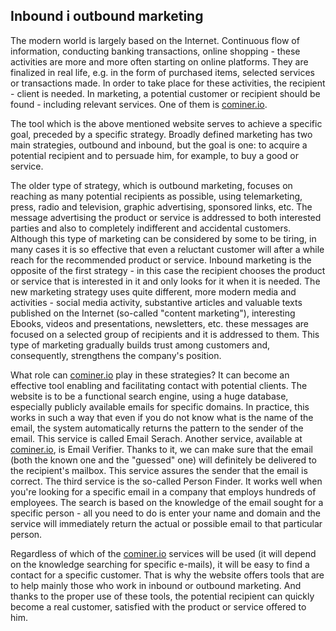## Inbound i outbound marketing

The modern world is largely based on the Internet. Continuous flow of information, conducting banking transactions, online shopping - these activities are more and more often starting on online platforms. They are finalized in real life, e.g. in the form  of purchased items, selected services or transactions made. In order to take place for these activities, the recipient - client is needed. In marketing, a potential customer or recipient should be found - including relevant services. One of them is [cominer.io](https://cominer.io).
  
The tool which is the above mentioned website serves to achieve a specific goal,  preceded by a specific strategy. Broadly defined marketing has two main strategies, outbound and inbound, but the  goal is one: to acquire a potential recipient and to persuade him, for example, to buy a good or service.

The older type of strategy, which is outbound marketing, focuses on reaching as many potential recipients as possible, using telemarketing, press, radio and television, graphic advertising, sponsored links, etc. The message advertising the product or service is addressed to both interested parties and also to completely indifferent and accidental customers. Although this type of marketing can be considered by some to be tiring, in many cases it is so effective that even a reluctant customer will after a while reach for the recommended product or service. Inbound marketing is the opposite of the first strategy  - in this case the recipient chooses the product or service that is interested in it and only looks for it when it is needed. The new marketing strategy uses quite different, more modern media and activities - social media activity, substantive articles and valuable texts published on the Internet (so-called "content marketing"), interesting Ebooks, videos and presentations, newsletters, etc. these messages are focused on a selected group of recipients and it is addressed to them. This type of marketing gradually builds trust among customers and, consequently, strengthens the company's position.

What role can [cominer.io](https://cominer.io) play in these strategies? It can become an effective tool enabling and facilitating contact with potential clients. The website is to be a functional search engine, using a huge database, especially publicly available emails for specific domains. In practice, this works in such a way that even if you do not know what is the name of the email, the system automatically returns the pattern to the sender of the email.  This service is called Email Serach. Another service, available at [cominer.io](https://cominer.io), is Email Verifier. Thanks to it, we can make sure that the email (both the known one and the "guessed" one) will definitely be delivered to the recipient's mailbox. This service assures the sender that the email is correct. The third service is the so-called Person Finder.  It works well when you're looking for a specific email in a company that employs hundreds of employees. The search is based on the knowledge of the email sought for a specific person - all you need to do is enter your name and domain and the service will immediately return the actual or possible email to that particular person.


Regardless of which of the [cominer.io](https://cominer.io) services will be used (it will depend on the knowledge searching for specific e-mails), it will be easy to find a contact for a specific customer. That is why the website offers tools that are to help mainly those who work in inbound or outbound marketing. And thanks to the proper use of these tools, the potential recipient can quickly become a real customer, satisfied with the product or service offered to him.
